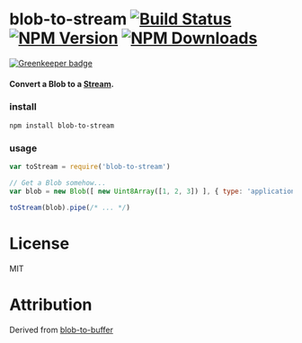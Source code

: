 # blob-to-stream [![Build Status][travis-image]][travis-url] [![NPM Version][npm-image]][npm-url] [![NPM Downloads][downloads-image]][downloads-url]

[![Greenkeeper badge](https://badges.greenkeeper.io/retrohacker/blob-to-stream.svg)](https://greenkeeper.io/)

#### Convert a Blob to a [Stream](https://github.com/substack/stream-browserify).


### install

```
npm install blob-to-stream
```

### usage

```js
var toStream = require('blob-to-stream')

// Get a Blob somehow...
var blob = new Blob([ new Uint8Array([1, 2, 3]) ], { type: 'application/octet-binary' })

toStream(blob).pipe(/* ... */)
```

# License

MIT

# Attribution

Derived from [blob-to-buffer](https://github.com/feross/blob-to-buffer)

[travis-image]: https://img.shields.io/travis/retrohacker/blob-to-stream/master.svg
[travis-url]: https://travis-ci.org/retrohacker/blob-to-stream
[npm-image]: https://img.shields.io/npm/v/blob-to-stream.svg
[npm-url]: https://npmjs.org/package/blob-to-stream
[downloads-image]: https://img.shields.io/npm/dm/blob-to-stream.svg
[downloads-url]: https://npmjs.org/package/blob-to-stream
